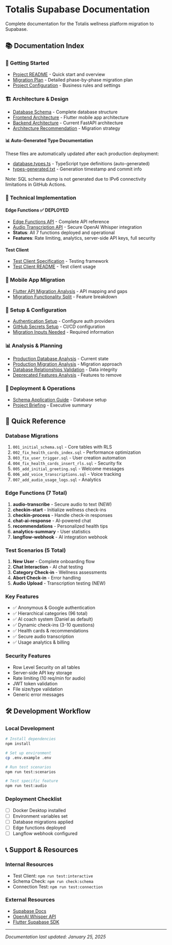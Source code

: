 # Totalis Supabase Documentation

Complete documentation for the Totalis wellness platform migration to Supabase.

## 📚 Documentation Index

### 🎯 Getting Started
- [Project README](../README.md) - Quick start and overview
- [Migration Plan](../migration-plan.md) - Detailed phase-by-phase migration plan
- [Project Configuration](../PROJECT-CONFIG.md) - Business rules and settings

### 🏗️ Architecture & Design
- [Database Schema](../supabase-database-schema.md) - Complete database structure
- [Frontend Architecture](../frontend-architecture.md) - Flutter mobile app architecture
- [Backend Architecture](../backend-architecture.md) - Current FastAPI architecture
- [Architecture Recommendation](../architecture-recommendation.md) - Migration strategy

#### 📊 Auto-Generated Type Documentation
These files are automatically updated after each production deployment:
- [database.types.ts](database.types.ts) - TypeScript type definitions (auto-generated)
- [types-generated.txt](types-generated.txt) - Generation timestamp and commit info

Note: SQL schema dump is not generated due to IPv6 connectivity limitations in GitHub Actions.

### 🔧 Technical Implementation

#### Edge Functions ✅ DEPLOYED
- [Edge Functions API](../EDGE_FUNCTIONS_API.md) - Complete API reference
- [Audio Transcription API](audio-transcription-api.md) - Secure OpenAI Whisper integration
- **Status**: All 7 functions deployed and operational
- **Features**: Rate limiting, analytics, server-side API keys, full security

#### Test Client
- [Test Client Specification](../supabase-test-client-specification.md) - Testing framework
- [Test Client README](../src/test-client/README.md) - Test client usage

### 📱 Mobile App Migration
- [Flutter API Migration Analysis](../flutter-api-migration-analysis.md) - API mapping and gaps
- [Migration Functionality Split](../migration-functionality-split.md) - Feature breakdown

### 🔐 Setup & Configuration
- [Authentication Setup](../AUTH_SETUP.md) - Configure auth providers
- [GitHub Secrets Setup](../GITHUB_SECRETS_SETUP.md) - CI/CD configuration
- [Migration Inputs Needed](../MIGRATION-INPUTS-NEEDED.md) - Required information

### 📊 Analysis & Planning
- [Production Database Analysis](../production-database-analysis.md) - Current state
- [Production Migration Analysis](../production-migration-analysis.md) - Migration approach
- [Database Relationships Validation](../database-relationships-validation.md) - Data integrity
- [Deprecated Features Analysis](../deprecated-features-analysis.md) - Features to remove

### 🚀 Deployment & Operations
- [Schema Application Guide](../SCHEMA_APPLICATION.md) - Database setup
- [Project Briefing](../project-briefing.md) - Executive summary

## 📝 Quick Reference

### Database Migrations
1. `001_initial_schema.sql` - Core tables with RLS
2. `002_fix_health_cards_index.sql` - Performance optimization
3. `003_fix_user_trigger.sql` - User creation automation
4. `004_fix_health_cards_insert_rls.sql` - Security fix
5. `005_add_initial_greeting.sql` - Welcome messages
6. `006_add_voice_transcriptions.sql` - Voice tracking
7. `007_add_audio_usage_logs.sql` - Analytics

### Edge Functions (7 Total)
1. **audio-transcribe** - Secure audio to text (NEW)
2. **checkin-start** - Initialize wellness check-ins
3. **checkin-process** - Handle check-in responses
4. **chat-ai-response** - AI-powered chat
5. **recommendations** - Personalized health tips
6. **analytics-summary** - User statistics
7. **langflow-webhook** - AI integration webhook

### Test Scenarios (5 Total)
1. **New User** - Complete onboarding flow
2. **Chat Interaction** - AI chat testing
3. **Category Check-in** - Wellness assessments
4. **Abort Check-in** - Error handling
5. **Audio Upload** - Transcription testing (NEW)

### Key Features
- ✅ Anonymous & Google authentication
- ✅ Hierarchical categories (96 total)
- ✅ AI coach system (Daniel as default)
- ✅ Dynamic check-ins (3-10 questions)
- ✅ Health cards & recommendations
- ✅ Secure audio transcription
- ✅ Usage analytics & billing

### Security Features
- Row Level Security on all tables
- Server-side API key storage
- Rate limiting (10 req/min for audio)
- JWT token validation
- File size/type validation
- Generic error messages

## 🛠️ Development Workflow

### Local Development
```bash
# Install dependencies
npm install

# Set up environment
cp .env.example .env

# Run test scenarios
npm run test:scenarios

# Test specific feature
npm run test:audio
```

### Deployment Checklist
- [ ] Docker Desktop installed
- [ ] Environment variables set
- [ ] Database migrations applied
- [ ] Edge functions deployed
- [ ] Langflow webhook configured

## 📞 Support & Resources

### Internal Resources
- Test Client: `npm run test:interactive`
- Schema Check: `npm run check:schema`
- Connection Test: `npm run test:connection`

### External Resources
- [Supabase Docs](https://supabase.com/docs)
- [OpenAI Whisper API](https://platform.openai.com/docs/guides/speech-to-text)
- [Flutter Supabase SDK](https://pub.dev/packages/supabase_flutter)

---

*Documentation last updated: January 25, 2025*